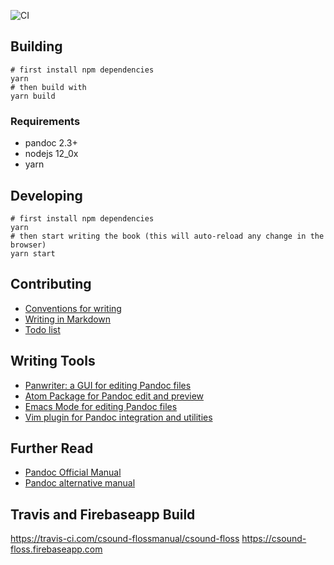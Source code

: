 ![CI](https://github.com/csound-flossmanual/csound-floss/workflows/CI/badge.svg)

## Building

```
# first install npm dependencies
yarn
# then build with
yarn build
```

### Requirements
- pandoc 2.3+
- nodejs 12_0x
- yarn


## Developing

```
# first install npm dependencies
yarn
# then start writing the book (this will auto-reload any change in the browser)
yarn start
```

## Contributing
- [Conventions for writing](contribute/conventions.md)
- [Writing in Markdown](contribute/writing-in-markdown.md)
- [Todo list](contribute/todo.md)

## Writing Tools
- [Panwriter: a GUI for editing Pandoc files](https://panwriter.com/)
- [Atom Package for Pandoc edit and preview](https://atom.io/packages/pandoc)
- [Emacs Mode for editing Pandoc files](http://joostkremers.github.io/pandoc-mode/)
- [Vim plugin for Pandoc integration and utilities](https://github.com/vim-pandoc/vim-pandoc)

## Further Read
- [Pandoc Official Manual](https://pandoc.org/MANUAL.html)
- [Pandoc alternative manual](https://rmarkdown.rstudio.com/authoring_pandoc_markdown.html%23raw-tex)

## Travis and Firebaseapp Build
<https://travis-ci.com/csound-flossmanual/csound-floss>
<https://csound-floss.firebaseapp.com>
